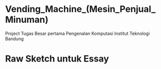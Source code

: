 # Vending_Machine_(Mesin_Penjual_Minuman)
Project Tugas Besar  pertama Pengenalan Komputasi Institut Teknologi Bandung

# Raw Sketch untuk Essay
